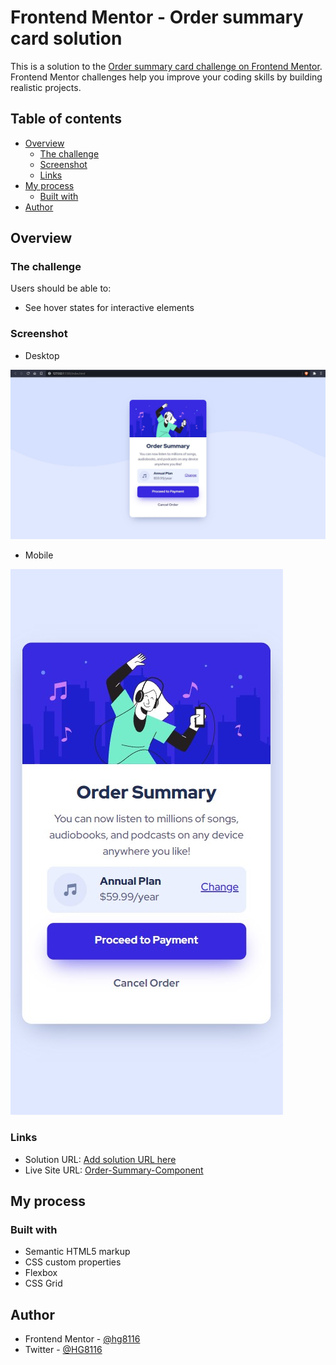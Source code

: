 # Frontend Mentor - Order summary card solution

This is a solution to the [Order summary card challenge on Frontend Mentor](https://www.frontendmentor.io/challenges/order-summary-component-QlPmajDUj). Frontend Mentor challenges help you improve your coding skills by building realistic projects. 

## Table of contents

- [Overview](#overview)
  - [The challenge](#the-challenge)
  - [Screenshot](#screenshot)
  - [Links](#links)
- [My process](#my-process)
  - [Built with](#built-with)
- [Author](#author)

## Overview

### The challenge

Users should be able to:

- See hover states for interactive elements

### Screenshot

- Desktop 

![](./screenshot-desktop.jpg)

- Mobile

![](./screenshot-mobile.jpg)

### Links

- Solution URL: [Add solution URL here](https://your-solution-url.com)
- Live Site URL: [Order-Summary-Component](https://hg8116.github.io/Order-summary-component/)

## My process

### Built with

- Semantic HTML5 markup
- CSS custom properties
- Flexbox
- CSS Grid

## Author

- Frontend Mentor - [@hg8116](https://www.frontendmentor.io/profile/hg8116)
- Twitter - [@HG8116](https://www.twitter.com/HG8116)

